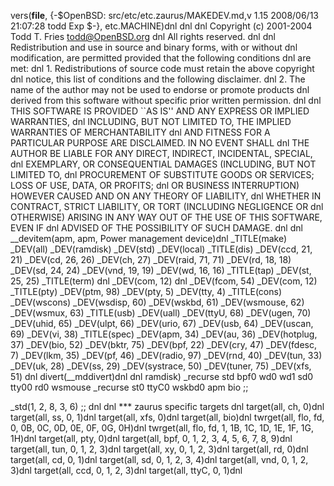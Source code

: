 vers(__file__,
	{-$OpenBSD: src/etc/etc.zaurus/MAKEDEV.md,v 1.15 2008/06/13 21:07:28 todd Exp $-},
etc.MACHINE)dnl
dnl
dnl Copyright (c) 2001-2004 Todd T. Fries <todd@OpenBSD.org>
dnl All rights reserved.
dnl
dnl Redistribution and use in source and binary forms, with or without
dnl modification, are permitted provided that the following conditions
dnl are met:
dnl 1. Redistributions of source code must retain the above copyright
dnl    notice, this list of conditions and the following disclaimer.
dnl 2. The name of the author may not be used to endorse or promote products
dnl    derived from this software without specific prior written permission.
dnl
dnl THIS SOFTWARE IS PROVIDED ``AS IS'' AND ANY EXPRESS OR IMPLIED WARRANTIES,
dnl INCLUDING, BUT NOT LIMITED TO, THE IMPLIED WARRANTIES OF MERCHANTABILITY
dnl AND FITNESS FOR A PARTICULAR PURPOSE ARE DISCLAIMED.  IN NO EVENT SHALL
dnl THE AUTHOR BE LIABLE FOR ANY DIRECT, INDIRECT, INCIDENTAL, SPECIAL,
dnl EXEMPLARY, OR CONSEQUENTIAL DAMAGES (INCLUDING, BUT NOT LIMITED TO,
dnl PROCUREMENT OF SUBSTITUTE GOODS OR SERVICES; LOSS OF USE, DATA, OR PROFITS;
dnl OR BUSINESS INTERRUPTION) HOWEVER CAUSED AND ON ANY THEORY OF LIABILITY,
dnl WHETHER IN CONTRACT, STRICT LIABILITY, OR TORT (INCLUDING NEGLIGENCE OR
dnl OTHERWISE) ARISING IN ANY WAY OUT OF THE USE OF THIS SOFTWARE, EVEN IF
dnl ADVISED OF THE POSSIBILITY OF SUCH DAMAGE.
dnl
dnl
__devitem(apm, apm, Power management device)dnl
_TITLE(make)
_DEV(all)
_DEV(ramdisk)
_DEV(std)
_DEV(local)
_TITLE(dis)
_DEV(ccd, 21, 21)
_DEV(cd, 26, 26)
_DEV(ch, 27)
_DEV(raid, 71, 71)
_DEV(rd, 18, 18)
_DEV(sd, 24, 24)
_DEV(vnd, 19, 19)
_DEV(wd, 16, 16)
_TITLE(tap)
_DEV(st, 25, 25)
_TITLE(term)
dnl _DEV(com, 12)
dnl _DEV(fcom, 54)
_DEV(com, 12)
_TITLE(pty)
_DEV(ptm, 98)
_DEV(pty, 5)
_DEV(tty, 4)
_TITLE(cons)
_DEV(wscons)
_DEV(wsdisp, 60)
_DEV(wskbd, 61)
_DEV(wsmouse, 62)
_DEV(wsmux, 63)
_TITLE(usb)
_DEV(uall)
_DEV(ttyU, 68)
_DEV(ugen, 70)
_DEV(uhid, 65)
_DEV(ulpt, 66)
_DEV(urio, 67)
_DEV(usb, 64)
_DEV(uscan, 69)
_DEV(vi, 38)
_TITLE(spec)
_DEV(apm, 34)
_DEV(au, 36)
_DEV(hotplug, 37)
_DEV(bio, 52)
_DEV(bktr, 75)
_DEV(bpf, 22)
_DEV(cry, 47)
_DEV(fdesc, 7)
_DEV(lkm, 35)
_DEV(pf, 46)
_DEV(radio, 97)
_DEV(rnd, 40)
_DEV(tun, 33)
_DEV(uk, 28)
_DEV(ss, 29)
_DEV(systrace, 50)
_DEV(tuner, 75)
_DEV(xfs, 51)
dnl
divert(__mddivert)dnl
dnl
ramdisk)
	_recurse std bpf0 wd0 wd1 sd0 tty00 rd0 wsmouse
	_recurse st0 ttyC0 wskbd0 apm bio
	;;

_std(1, 2, 8, 3, 6)
	;;
dnl
dnl *** zaurus specific targets
dnl
target(all, ch, 0)dnl
target(all, ss, 0, 1)dnl
target(all, xfs, 0)dnl
target(all, bio)dnl
twrget(all, flo, fd, 0, 0B, 0C, 0D, 0E, 0F, 0G, 0H)dnl
twrget(all, flo, fd, 1, 1B, 1C, 1D, 1E, 1F, 1G, 1H)dnl
target(all, pty, 0)dnl
target(all, bpf, 0, 1, 2, 3, 4, 5, 6, 7, 8, 9)dnl
target(all, tun, 0, 1, 2, 3)dnl
target(all, xy, 0, 1, 2, 3)dnl
target(all, rd, 0)dnl
target(all, cd, 0, 1)dnl
target(all, sd, 0, 1, 2, 3, 4)dnl
target(all, vnd, 0, 1, 2, 3)dnl
target(all, ccd, 0, 1, 2, 3)dnl
target(all, ttyC, 0, 1)dnl
